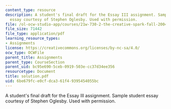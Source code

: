 ```yaml
---
content_type: resource
description: A student's final draft for the Essay III assignment. Sample student
  essay courtesy of Stephen Oglesby. Used with permission.
file: /ol-ocw-studio-app/courses/21w-730-2-the-creative-spark-fall-2004/6be679fce0cfdca361f49395454055bc_solution.pdf
file_size: 71442
file_type: application/pdf
learning_resource_types:
- Assignments
license: https://creativecommons.org/licenses/by-nc-sa/4.0/
ocw_type: OCWFile
parent_title: Assignments
parent_type: CourseSection
parent_uid: bc95e690-5ceb-0919-503e-cc37d34ee356
resourcetype: Document
title: solution.pdf
uid: 6be679fc-e0cf-dca3-61f4-9395454055bc
---
```

A student's final draft for the Essay III assignment. Sample student essay courtesy of Stephen Oglesby. Used with permission.